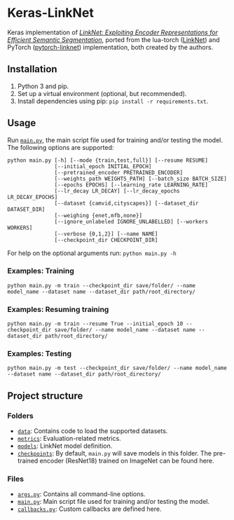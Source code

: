 # Keras-LinkNet

Keras implementation of [*LinkNet: Exploiting Encoder Representations for Efficient Semantic Segmentation*](https://arxiv.org/abs/1707.03718), ported from the lua-torch ([LinkNet](https://github.com/e-lab/LinkNet)) and PyTorch ([pytorch-linknet](https://github.com/e-lab/pytorch-linknet)) implementation, both created by the authors.


## Installation

1. Python 3 and pip.
2. Set up a virtual environment (optional, but recommended).
3. Install dependencies using pip: ``pip install -r requirements.txt``.


## Usage

Run [``main.py``](https://github.com/davidtvs/Keras-LinkNet/blob/master/main.py), the main script file used for training and/or testing the model. The following options are supported:

```
python main.py [-h] [--mode {train,test,full}] [--resume RESUME]
               [--initial_epoch INITIAL_EPOCH]
               [--pretrained_encoder PRETRAINED_ENCODER]
               [--weights_path WEIGHTS_PATH] [--batch_size BATCH_SIZE]
               [--epochs EPOCHS] [--learning_rate LEARNING_RATE]
               [--lr_decay LR_DECAY] [--lr_decay_epochs LR_DECAY_EPOCHS]
               [--dataset {camvid,cityscapes}] [--dataset_dir DATASET_DIR]
               [--weighing {enet,mfb,none}]
               [--ignore_unlabeled IGNORE_UNLABELLED] [--workers WORKERS]
               [--verbose {0,1,2}] [--name NAME]
               [--checkpoint_dir CHECKPOINT_DIR]
```

For help on the optional arguments run: ``python main.py -h``


### Examples: Training

```
python main.py -m train --checkpoint_dir save/folder/ --name model_name --dataset name --dataset_dir path/root_directory/
```


### Examples: Resuming training

```
python main.py -m train --resume True --initial_epoch 10 --checkpoint_dir save/folder/ --name model_name --dataset name --dataset_dir path/root_directory/
```


### Examples: Testing

```
python main.py -m test --checkpoint_dir save/folder/ --name model_name --dataset name --dataset_dir path/root_directory/
```


## Project structure

### Folders

- [``data``](https://github.com/davidtvs/Keras-LinkNet/tree/master/data): Contains code to load the supported datasets.
- [``metrics``](https://github.com/davidtvs/Keras-LinkNet/tree/master/metric): Evaluation-related metrics.
- [``models``](https://github.com/davidtvs/Keras-LinkNet/tree/master/models): LinkNet model definition.
- [``checkpoints``](https://github.com/davidtvs/Keras-LinkNet/tree/master/checkpoints): By default, ``main.py`` will save models in this folder. The pre-trained encoder (ResNet18) trained on ImageNet can be found here.

### Files

- [``args.py``](https://github.com/davidtvs/Keras-LinkNet/blob/master/arg.py): Contains all command-line options.
- [``main.py``](https://github.com/davidtvs/Keras-LinkNet/blob/master/main.py): Main script file used for training and/or testing the model.
- [``callbacks.py``](https://github.com/davidtvs/Keras-LinkNet/blob/master/callbacks.py): Custom callbacks are defined here.
